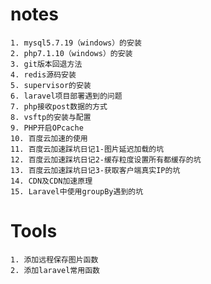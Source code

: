 # notes
    1. mysql5.7.19（windows）的安装
    2. php7.1.10（windows）的安装
    3. git版本回退方法
    4. redis源码安装
    5. supervisor的安装
    6. laravel项目部署遇到的问题
    7. php接收post数据的方式
    8. vsftp的安装与配置
    9. PHP开启OPcache
    10. 百度云加速的使用
    11. 百度云加速踩坑日记1-图片延迟加载的坑
    12. 百度云加速踩坑日记2-缓存粒度设置所有都缓存的坑
    13. 百度云加速踩坑日记3-获取客户端真实IP的坑
    14. CDN及CDN加速原理
    15. Laravel中使用groupBy遇到的坑
# Tools
    1. 添加远程保存图片函数
    2. 添加laravel常用函数